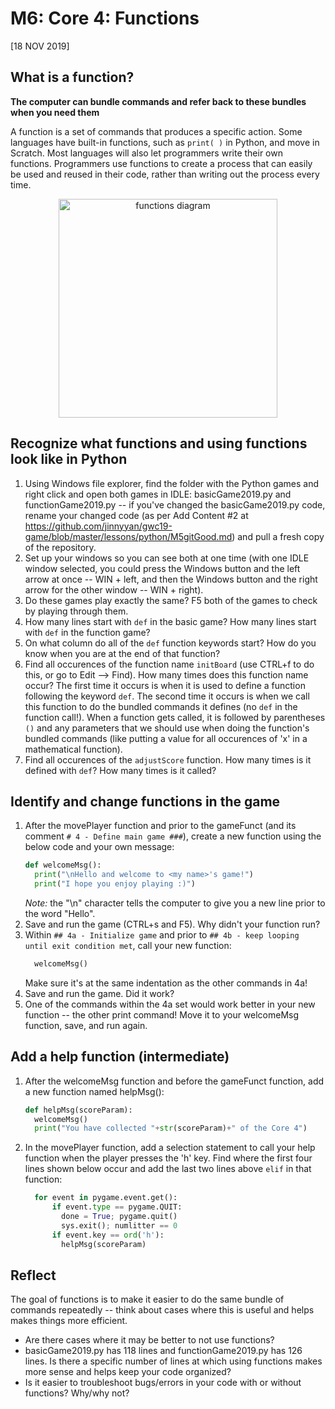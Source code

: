 # M6: Core 4: Functions
[18 NOV 2019]

## What is a function?
**The computer can bundle commands and refer back to these bundles when you need them**

A function is a set of commands that produces a specific action. Some languages have built-in functions, such as `print( )` in Python, and move in Scratch. Most languages will also let programmers write their own functions. Programmers use functions to create a process that can easily be used and reused in their code, rather than writing out the process every time.

<p align="center">
     <img src="../../img/functions.PNG"
          alt="functions diagram"
          height="350"/>
</p>


## Recognize what functions and using functions look like in Python
1. Using Windows file explorer, find the folder with the Python games and right click and open both games in IDLE: basicGame2019.py and functionGame2019.py -- if you've changed the basicGame2019.py code, rename your changed code (as per Add Content #2 at https://github.com/jinnyyan/gwc19-game/blob/master/lessons/python/M5gitGood.md) and pull a fresh copy of the repository.
1. Set up your windows so you can see both at one time (with one IDLE window selected, you could press the Windows button and the left arrow at once -- WIN + left, and then the Windows button and the right arrow for the other window -- WIN + right).
1. Do these games play exactly the same? F5 both of the games to check by playing through them.
1. How many lines start with `def` in the basic game? How many lines start with `def` in the function game?
1. On what column do all of the `def` function keywords start? How do you know when you are at the end of that function?
1. Find all occurences of the function name `initBoard` (use CTRL+f to do this, or go to Edit --> Find). How many times does this function name occur? The first time it occurs is when it is used to define a function following the keyword `def`. The second time it occurs is when we call this function to do the bundled commands it defines (no `def` in the function call!). When a function gets called, it is followed by parentheses `()` and any parameters that we should use when doing the function's bundled commands (like putting a value for all occurences of 'x' in a mathematical function).
1. Find all occurences of the `adjustScore` function. How many times is it defined with `def`? How many times is it called?

## Identify and change functions in the game
1. After the movePlayer function and prior to the gameFunct (and its comment `# 4 - Define main game ###`), create a new function using the below code and your own message:
    ```python
    def welcomeMsg():
      print("\nHello and welcome to <my name>'s game!")
      print("I hope you enjoy playing :)")
    ```
    *Note:* the "\n" character tells the computer to give you a new line prior to the word "Hello".
1. Save and run the game (CTRL+s and F5). Why didn't your function run?
1. Within `## 4a - Initialize game` and prior to `## 4b - keep looping until exit condition met`, call your new function:
    ```python
      welcomeMsg()
    ```
    Make sure it's at the same indentation as the other commands in 4a!
1. Save and run the game. Did it work?
1. One of the commands within the 4a set would work better in your new function -- the other print command! Move it to your welcomeMsg function, save, and run again.

## Add a help function (intermediate)
1. After the welcomeMsg function and before the gameFunct function, add a new function named helpMsg():
    ```python
    def helpMsg(scoreParam):
      welcomeMsg()
      print("You have collected "+str(scoreParam)+" of the Core 4")
    ```
1. In the movePlayer function, add a selection statement to call your help function when the player presses the 'h' key. Find where the first four lines shown below occur and add the last two lines above `elif` in that function:
    ```python
      for event in pygame.event.get():
          if event.type == pygame.QUIT:
            done = True; pygame.quit()
            sys.exit(); numlitter == 0
          if event.key == ord('h'):
            helpMsg(scoreParam) 
    ```

## Reflect
The goal of functions is to make it easier to do the same bundle of commands repeatedly -- think about cases where this is useful and helps makes things more efficient. 
* Are there cases where it may be better to not use functions? 
* basicGame2019.py has 118 lines and functionGame2019.py has 126 lines. Is there a specific number of lines at which using functions makes more sense and helps keep your code organized?
* Is it easier to troubleshoot bugs/errors in your code with or without functions? Why/why not?